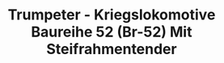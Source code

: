 ---
layout: product
title: "Trumpeter - Kriegslokomotive Baureihe 52 (Br-52) Mit Steifrahmentender"
price: "12500" 
desc: "N/A"
img_path: "/assets/img/TRU00210.webp"
brand: "N/A"
available: false
special_offer: false
new: false
soon: false
cat: "010000"
subcat: "013400"
subsubcat: "0N/A"
sifra: "TRU00210"
popular: false
---
